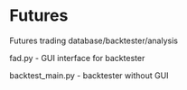 Futures
=======

Futures trading database/backtester/analysis

fad.py - GUI interface for backtester

backtest_main.py - backtester without GUI
